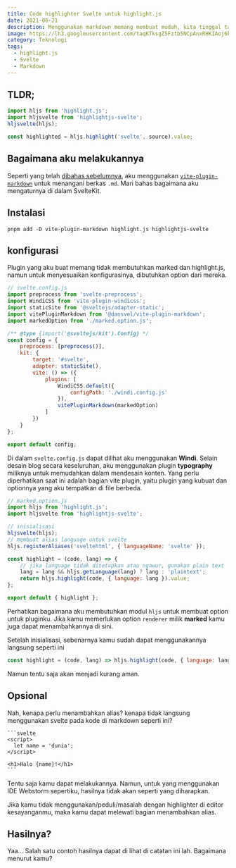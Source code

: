```yaml
---
title: Code highlighter Svelte untuk highlight.js
date: 2021-06-21
description: Menggunakan markdown memang membuat mudah, kita tinggal tambahkan highlight.js lalu BOOM!
image: https://lh3.googleusercontent.com/taqKTksgZ5Fztb5NCpAnxRHKIAoj6k1PZ30X1GpQjUURCj_hRFfN8rij-4R_qHq9mlDJTf2NG2175_dgzGps_M-yOg=w640-h400-e365-rj-sc0x00ffffff
category: Teknologi
tags:
  - highlight.js
  - Svelte
  - Markdown
---
```


## TLDR;

```js
import hljs from 'highlight.js';
import hljsvelte from 'highlightjs-svelte';
hljsvelte(hljs);

const highlighted = hljs.highlight('svelte', source).value;
```

## Bagaimana aku melakukannya

Seperti yang telah [dibahas sebelumnya](/catatan/5-beginilah-bagaimana-aku-membuat-blog-dengan-sveltekit), aku menggunakan [`vite-plugin-markdown`](https://www.npmjs.com/package/@dansvel/vite-plugin-markdown) untuk menangani berkas `.md`. Mari bahas bagaimana aku mengaturnya di dalam SvelteKit.

## Instalasi

```
pnpm add -D vite-plugin-markdown highlight.js highlightjs-svelte
```

## konfigurasi

Plugin yang aku buat memang tidak membutuhkan marked dan highlight.js, namun untuk menyesuaikan konfigurasinya, dibutuhkan option dari mereka.

```js
// svelte.config.js
import preprocess from 'svelte-preprocess';
import WindiCSS from 'vite-plugin-windicss';
import staticSite from '@sveltejs/adapter-static';
import vitePluginMarkdown from '@dansvel/vite-plugin-markdown';
import markedOption from './marked.option.js';

/** @type {import('@sveltejs/kit').Config} */
const config = {
	preprocess: [preprocess()],
	kit: {
		target: '#svelte',
		adapter: staticSite(),
		vite: () => ({
			plugins: [
				WindiCSS.default({
					configPath: './windi.config.js'
				}),
				vitePluginMarkdown(markedOption)
			]
		})
	}
};

export default config;
```

Di dalam `svelte.config.js` dapat dilihat aku menggunakan **Windi**. Selain desain blog secara keseluruhan, aku menggunakan plugin **typography** miliknya untuk memudahkan dalam mendesain konten. Yang perlu diperhatikan saat ini adalah bagian vite plugin, yaitu plugin yang kubuat dan optionnya yang aku tempatkan di file berbeda.

```js
// marked.option.js
import hljs from 'highlight.js';
import hljsvelte from 'highlightjs-svelte';

// inisialisasi
hljsvelte(hljs);
// membuat alias language untuk svelte
hljs.registerAliases('sveltehtml', { languageName: 'svelte' });

const highlight = (code, lang) => {
	// jika language tidak ditetapkan atau ngawur, gunakan plain text
	lang = lang && hljs.getLanguage(lang) ? lang : 'plaintext';
	return hljs.highlight(code, { language: lang }).value;
};

export default { highlight };
```

Perhatikan bagaimana aku membutuhkan modul `hljs` untuk membuat option untuk pluginku. Jika kamu memerlukan option `renderer` milik **marked** kamu juga dapat menambahkannya di sini.

Setelah inisialisasi, sebenarnya kamu sudah dapat menggunakannya langsung seperti ini

```js
const highlight = (code, lang) => hljs.highlight(code, { language: lang }).value;
```

Namun tentu saja akan menjadi kurang aman.

## Opsional

Nah, kenapa perlu menambahkan alias? kenapa tidak langsung menggunakan svelte pada kode di markdown seperti ini?

````sveltehtml
‍```svelte
<script>
  let name = 'dunia';
</script>

<h1>Halo {name}!</h1>
‍```
````

Tentu saja kamu dapat melakukannya. Namun, untuk yang menggunakan IDE Webstorm sepertiku, hasilnya tidak akan seperti yang diharapkan.

Jika kamu tidak menggunakan/peduli/masalah dengan highlighter di editor kesayanganmu, maka kamu dapat melewati bagian menambahkan alias.

## Hasilnya?

Yaa... Salah satu contoh hasilnya dapat di lihat di catatan ini lah. Bagaimana menurut kamu?

